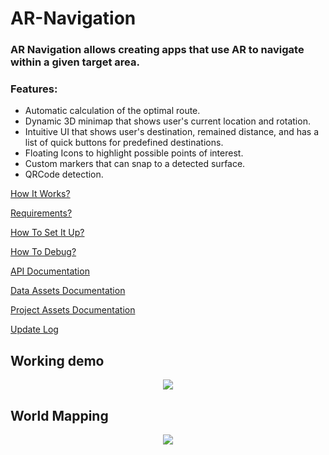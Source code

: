 # AR-Navigation

### AR Navigation allows creating apps that use AR to navigate within a given target area. 

### Features:
- Automatic calculation of the optimal route.
- Dynamic 3D minimap that shows user's current location and rotation.
- Intuitive UI that shows user's destination, remained distance, and has a list of quick buttons for predefined destinations.
- Floating Icons to highlight possible points of interest.
- Custom markers that can snap to a detected surface.
- QRCode detection. 

 [How It Works?](https://github.com/nesseratious/AR-Navigation/blob/master/Documentation/How-It-Works.md)
 
 [Requirements?](https://github.com/nesseratious/AR-Navigation/blob/master/Documentation/Requirements.md)
 
 [How To Set It Up?](https://github.com/nesseratious/AR-Navigation/blob/master/Documentation/AR-Navigation-How-To-Set-It-Up.md)
 
 [How To Debug?](https://github.com/nesseratious/AR-Navigation/blob/master/Documentation/Debug.md)

 [API Documentation](https://github.com/nesseratious/AR-Navigation/blob/master/API/API.md)
 
 [Data Assets Documentation](https://github.com/nesseratious/AR-Navigation/blob/master/API/DataAssets.md)
 
 [Project Assets Documentation](https://github.com/nesseratious/AR-Navigation/blob/master/API/ProjectAssets.md)
 
 [Update Log](https://github.com/nesseratious/AR-Navigation/blob/master/UpdateLog.md)
 
## Working demo
 <p align="center">
  <img src="https://github.com/nesseratious/AR-Navigation-Documentation/blob/master/Images/RPReplay_Final1579278581.gif" />
</p>
 
## World Mapping
<p align="center">
  <img src="https://github.com/nesseratious/AR-Navigation-Documentation/blob/master/Images/RPReplay_Final1579277884.gif" />
</p>
